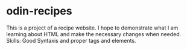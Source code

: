 # odin-recipes

This is a project of a recipe website. I hope to demonstrate what I am learning about HTML and make the necessary changes when needed. Skills: Good Syntaxis and proper tags and elements.  